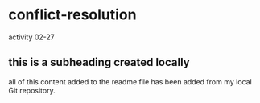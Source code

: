 # conflict-resolution

activity 02-27

## this is a subheading created locally

all of this content added to the readme file has been added from my local Git repository.
